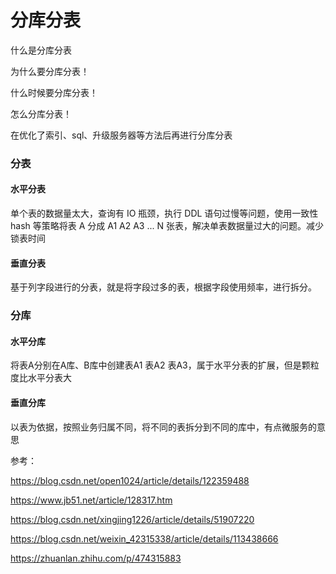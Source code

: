 # 分库分表

什么是分库分表

为什么要分库分表！

什么时候要分库分表！

怎么分库分表！



在优化了索引、sql、升级服务器等方法后再进行分库分表

### 分表

#### 水平分表

单个表的数据量太大，查询有 IO 瓶颈，执行 DDL 语句过慢等问题，使用一致性 hash 等策略将表 A 分成 A1 A2 A3 ... N 张表，解决单表数据量过大的问题。减少锁表时间

#### 垂直分表

基于列字段进行的分表，就是将字段过多的表，根据字段使用频率，进行拆分。

### 分库

#### 水平分库

将表A分别在A库、B库中创建表A1 表A2 表A3，属于水平分表的扩展，但是颗粒度比水平分表大

#### 垂直分库

以表为依据，按照业务归属不同，将不同的表拆分到不同的库中，有点微服务的意思



参考：

https://blog.csdn.net/open1024/article/details/122359488

https://www.jb51.net/article/128317.htm

https://blog.csdn.net/xingjing1226/article/details/51907220

https://blog.csdn.net/weixin_42315338/article/details/113438666

https://zhuanlan.zhihu.com/p/474315883